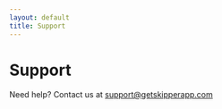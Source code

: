 ```yaml
---
layout: default
title: Support
---
```


# Support

Need help? Contact us at support@getskipperapp.com